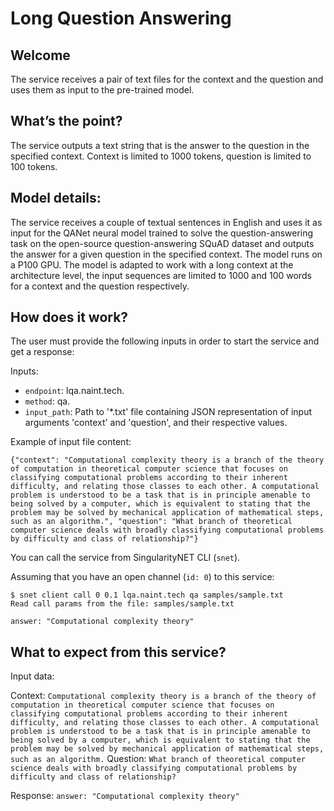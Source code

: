 # Long Question Answering


## Welcome

The service receives a pair of text files for the context and the question and uses them as input to the pre-trained model.

## What’s the point?

The service outputs a text string that is the answer to the question in the specified context. 
Context is limited to 1000 tokens, question is limited to 100 tokens.

## Model details:
The service receives a couple of textual sentences in English and uses it as input for the QANet neural model trained to solve the question-answering task on the open-source question-answering SQuAD dataset and outputs the answer for a given question in the specified context. The model runs on a P100 GPU. The model is adapted to work with a long context at the architecture level, the input sequences are limited to 1000 and 100 words for a context and the question respectively.

## How does it work?

The user must provide the following inputs in order to start the service and get a response:

Inputs:

 -   `endpoint`: lqa.naint.tech.
 -   `method`: qa.
 -   `input_path`: Path to '\*.txt' file containing JSON representation of input arguments 'context' and 'question', and their respective values.

Example of input file content:

```
{"context": "Computational complexity theory is a branch of the theory of computation in theoretical computer science that focuses on classifying computational problems according to their inherent difficulty, and relating those classes to each other. A computational problem is understood to be a task that is in principle amenable to being solved by a computer, which is equivalent to stating that the problem may be solved by mechanical application of mathematical steps, such as an algorithm.", "question": "What branch of theoretical computer science deals with broadly classifying computational problems by difficulty and class of relationship?"}
```
You can call the service from SingularityNET CLI (`snet`).

Assuming that you have an open channel (`id: 0`) to this service:

```
$ snet client call 0 0.1 lqa.naint.tech qa samples/sample.txt
Read call params from the file: samples/sample.txt

answer: "Computational complexity theory"
```

## What to expect from this service?

Input data:

Context:  `Computational complexity theory is a branch of the theory of computation in theoretical computer science that focuses on classifying computational problems according to their inherent difficulty, and relating those classes to each other. A computational problem is understood to be a task that is in principle amenable to being solved by a computer, which is equivalent to stating that the problem may be solved by mechanical application of mathematical steps, such as an algorithm.`
Question: `What branch of theoretical computer science deals with broadly classifying computational problems by difficulty and class of relationship?`

Response:
`answer: "Computational complexity theory"`
